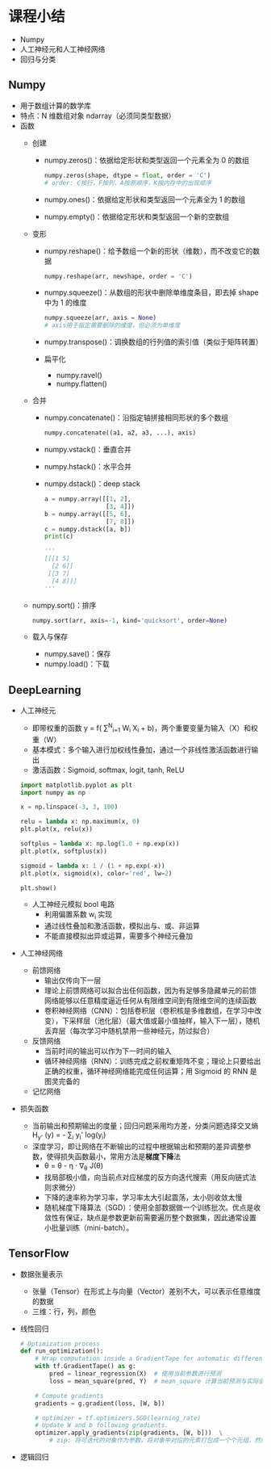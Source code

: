 # 课程小结

- Numpy
- 人工神经元和人工神经网络
- 回归与分类

## Numpy

- 用于数组计算的数学库
- 特点：N 维数组对象 ndarray（必须同类型数据）
- 函数
  - 创建
    - numpy.zeros()：依据给定形状和类型返回一个元素全为 0 的数组

      ```python
      numpy.zeros(shape, dtype = float, order = 'C')
      # order: C按行，F按列，A按原顺序，K按内存中的出现顺序
      ```

    - numpy.ones()：依据给定形状和类型返回一个元素全为 1 的数组
    - numpy.empty()：依据给定形状和类型返回一个新的空数组
  - 变形
    - numpy.reshape()：给予数组一个新的形状（维数），而不改变它的数据

      ```python
      numpy.reshape(arr, newshape, order = 'C')
      ```

    - numpy.squeeze()：从数组的形状中删除单维度条目，即去掉 shape 中为 1 的维度

      ```python
      numpy.squeeze(arr, axis = None)
      # axis用于指定需要删除的维度，但必须为单维度
      ```

    - numpy.transpose()：调换数组的行列值的索引值（类似于矩阵转置）
    - 扁平化
      - numpy.ravel()
      - numpy.flatten()
  - 合并
    - numpy.concatenate()：沿指定轴拼接相同形状的多个数组

      ```python
      numpy.concatenate((a1, a2, a3, ...), axis)
      ```

    - numpy.vstack()：垂直合并
    - numpy.hstack()：水平合并
    - numpy.dstack()：deep stack

      ```python
      a = numpy.array([[1, 2],
                       [3, 4]])
      b = numpy.array([[5, 6],
                       [7, 8]])
      c = numpy.dstack([a, b])
      print(c)

      '''
      [[[1 5]
        [2 6]]
       [[3 7]
        [4 8]]]
      '''
      ```

  - numpy.sort()：排序

    ```python
    numpy.sort(arr, axis=-1, kind='quicksort', order=None)
    ```

  - 载入与保存
    - numpy.save()：保存
    - numpy.load()：下载

## DeepLearning

- 人工神经元
  - 即带权重的函数 y = f( ∑<sup>N</sup><sub>i=1</sub> W<sub>i</sub> X<sub>i</sub> + b)，两个重要变量为输入（X）和权重（W）
  - 基本模式：多个输入进行加权线性叠加，通过一个非线性激活函数进行输出
  - 激活函数：Sigmoid, softmax, logit, tanh, ReLU

  ```python
  import matplotlib.pyplot as plt
  import numpy as np

  x = np.linspace(-3, 3, 100)

  relu = lambda x: np.maximum(x, 0)
  plt.plot(x, relu(x))

  softplus = lambda x: np.log(1.0 + np.exp(x))
  plt.plot(x, softplus(x))

  sigmoid = lambda x: 1 / (1 + np.exp(-x))
  plt.plot(x, sigmoid(x), color='red', lw=2)

  plt.show()
  ```

  - 人工神经元模拟 bool 电路
    - 利用偏置系数 w<sub>i</sub> 实现
    - 通过线性叠加和激活函数，模拟出与、或、非运算
    - 不能直接模拟出异或运算，需要多个神经元叠加

- 人工神经网络
  - 前馈网络
    - 输出仅传向下一层
    - 理论上前馈网络可以拟合出任何函数，因为有足够多隐藏单元的前馈网络能够以任意精度逼近任何从有限维空间到有限维空间的连续函数
    - 卷积神经网络（CNN）：包括卷积层（卷积核是多维数组，在学习中改变），下采样层（池化层）（最大值或最小值抽样，输入下一层），随机丢弃层（每次学习中随机禁用一些神经元，防过拟合）
  - 反馈网络
    - 当前时间的输出可以作为下一时间的输入
    - 循环神经网络（RNN）：训练完成之前权重矩阵不变；理论上只要给出正确的权重，循环神经网络能完成任何运算；用 Sigmoid 的 RNN 是图灵完备的
  - 记忆网络

- 损失函数
  - 当前输出和预期输出的度量；回归问题采用均方差，分类问题选择交叉熵 H<sub>y'</sub> (y) = - ∑<sub>i</sub> y<sub>i</sub>' log(y<sub>i</sub>)
  - 深度学习，即让网络在不断输出的过程中根据输出和预期的差异调整参数，使得损失函数最小，常用方法是**梯度下降**法
    - θ = θ - η · ∇<sub>θ</sub> J(θ)
    - 找局部极小值，向当前点对应梯度的反方向迭代搜索（用反向链式法则求微分）
    - 下降的速率称为学习率，学习率太大引起震荡，太小则收敛太慢
    - 随机梯度下降算法（SGD）：使用全部数据做一个训练批次。优点是收敛性有保证，缺点是参数更新前需要遍历整个数据集，因此通常设置小批量训练（mini-batch）。

## TensorFlow

- 数据张量表示
  - 张量（Tensor）在形式上与向量（Vector）差别不大，可以表示任意维度的数据
  - 三维：行，列，颜色

- 线性回归

  ```python
  # Optimization process
  def run_optimization():
      # Wrap computation inside a GradientTape for automatic differentiation.
      with tf.GradientTape() as g:
          pred = linear_regression(X)  # 使用当前参数进行预测
          loss = mean_square(pred, Y)  # mean_square 计算当前预测与实际值的差异

      # Compute gradients
      gradients = g.gradient(loss, [W, b])

      # optimizer = tf.optimizers.SGD(learning_rate)
      # Update W and b following gradients.
      optimizer.apply_gradients(zip(gradients, [W, b]))  \
          # zip: 将可迭代的对象作为参数，将对象中对应的元素打包成一个个元组，然后返回由这些元组组成的列表
  ```

- 逻辑回归
